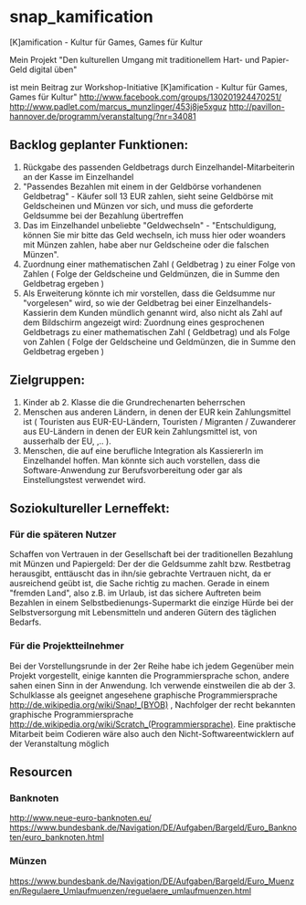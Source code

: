 # snap_kamification
[K]amification -  Kultur für Games, Games für Kultur

Mein Projekt
"Den kulturellen Umgang mit traditionellem Hart- und Papier-Geld digital üben"

ist mein Beitrag zur Workshop-Initiative [K]amification -  Kultur für Games, Games für Kultur"
  http://www.facebook.com/groups/130201924470251/
  http://www.padlet.com/marcus_munzlinger/453j8je5xguz
  http://pavillon-hannover.de/programm/veranstaltung/?nr=34081

## Backlog geplanter Funktionen:

  1. Rückgabe des passenden Geldbetrags durch Einzelhandel-Mitarbeiterin an der Kasse im Einzelhandel
  1. "Passendes Bezahlen mit einem in der Geldbörse vorhandenen Geldbetrag" - Käufer soll 13 EUR zahlen, sieht seine Geldbörse mit Geldscheinen und Münzen vor sich, und muss die geforderte Geldsumme bei der Bezahlung übertreffen
  1. Das im Einzelhandel unbeliebte "Geldwechseln" - "Entschuldigung, können Sie mir bitte das Geld wechseln, ich muss hier oder woanders mit Münzen zahlen, habe aber nur Geldscheine oder die falschen Münzen".
  1. Zuordnung einer mathematischen Zahl ( Geldbetrag ) zu einer Folge von Zahlen ( Folge der Geldscheine und Geldmünzen, die in Summe den Geldbetrag ergeben ) 
  1. Als Erweiterung könnte ich mir vorstellen, dass die Geldsumme nur "vorgelesen" wird, so wie der Geldbetrag bei einer Einzelhandels-Kassierin dem Kunden mündlich genannt wird, also nicht als Zahl auf dem Bildschirm angezeigt wird: Zuordnung eines gesprochenen Geldbetrags zu einer mathematischen Zahl ( Geldbetrag) und als Folge von Zahlen ( Folge der Geldscheine und Geldmünzen, die in Summe den Geldbetrag ergeben )

## Zielgruppen:
  1. Kinder ab 2. Klasse die die Grundrechenarten beherrschen
  2. Menschen aus anderen Ländern, in denen der EUR kein Zahlungsmittel ist ( Touristen aus EUR-EU-Ländern, Touristen / Migranten / Zuwanderer aus EU-Ländern in denen der EUR kein Zahlungsmittel ist, von ausserhalb der EU, ,.. ).
  2. Menschen, die auf eine berufliche Integration als KassiererIn im Einzelhandel hoffen. Man könnte sich auch vorstellen, dass die Software-Anwendung zur Berufsvorbereitung oder gar als Einstellungstest verwendet wird.

## Soziokultureller Lerneffekt: 
### Für die späteren Nutzer
Schaffen von Vertrauen in der Gesellschaft bei der traditionellen Bezahlung mit Münzen und Papiergeld: Der der die Geldsumme zahlt bzw. Restbetrag herausgibt, enttäuscht das in ihn/sie gebrachte Vertrauen nicht, da er ausreichend geübt ist, die Sache richtig zu machen. Gerade in einem "fremden Land", also z.B. im Urlaub, ist das sichere Auftreten beim Bezahlen in einem Selbstbedienungs-Supermarkt die einzige Hürde bei der Selbstversorgung mit Lebensmitteln und anderen Gütern des täglichen Bedarfs.
### Für die Projektteilnehmer 
Bei der Vorstellungsrunde in der 2er Reihe habe ich jedem Gegenüber mein Projekt vorgestellt, einige kannten die Programmiersprache schon, andere sahen einen Sinn in der Anwendung.
    Ich verwende einstweilen die ab der 3. Schulklasse als geeignet angesehene graphische Programmiersprache
http://de.wikipedia.org/wiki/Snap!_(BYOB) , Nachfolger der recht bekannten graphische Programmiersprache http://de.wikipedia.org/wiki/Scratch_(Programmiersprache). Eine praktische Mitarbeit beim Codieren wäre also auch den Nicht-Softwareentwicklern auf der Veranstaltung möglich

## Resourcen
### Banknoten
  http://www.neue-euro-banknoten.eu/
    https://www.bundesbank.de/Navigation/DE/Aufgaben/Bargeld/Euro_Banknoten/euro_banknoten.html

### Münzen
  https://www.bundesbank.de/Navigation/DE/Aufgaben/Bargeld/Euro_Muenzen/Regulaere_Umlaufmuenzen/reguelaere_umlaufmuenzen.html



